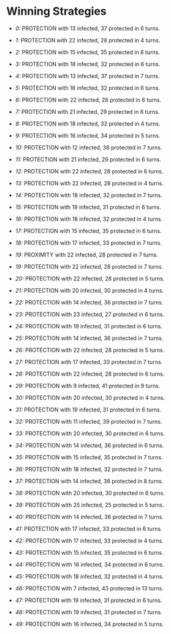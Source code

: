 # Winning Strategies

* _0:_ PROTECTION with 13 infected, 37 protected in 6 turns.


* _1:_ PROTECTION with 22 infected, 28 protected in 4 turns.


* _2:_ PROTECTION with 15 infected, 35 protected in 8 turns.


* _3:_ PROTECTION with 18 infected, 32 protected in 6 turns.


* _4:_ PROTECTION with 13 infected, 37 protected in 7 turns.


* _5:_ PROTECTION with 18 infected, 32 protected in 6 turns.


* _6:_ PROTECTION with 22 infected, 28 protected in 6 turns.


* _7:_ PROTECTION with 21 infected, 29 protected in 6 turns.


* _8:_ PROTECTION with 18 infected, 32 protected in 4 turns.


* _9:_ PROTECTION with 16 infected, 34 protected in 5 turns.


* _10:_ PROTECTION with 12 infected, 38 protected in 7 turns.


* _11:_ PROTECTION with 21 infected, 29 protected in 6 turns.


* _12:_ PROTECTION with 22 infected, 28 protected in 6 turns.


* _13:_ PROTECTION with 22 infected, 28 protected in 4 turns.


* _14:_ PROTECTION with 18 infected, 32 protected in 7 turns.


* _15:_ PROTECTION with 19 infected, 31 protected in 6 turns.


* _16:_ PROTECTION with 18 infected, 32 protected in 4 turns.


* _17:_ PROTECTION with 15 infected, 35 protected in 6 turns.


* _18:_ PROTECTION with 17 infected, 33 protected in 7 turns.


* _19:_ PROXIMITY with 22 infected, 28 protected in 7 turns.


* _19:_ PROTECTION with 22 infected, 28 protected in 7 turns.


* _20:_ PROTECTION with 22 infected, 28 protected in 5 turns.


* _21:_ PROTECTION with 20 infected, 30 protected in 4 turns.


* _22:_ PROTECTION with 14 infected, 36 protected in 7 turns.


* _23:_ PROTECTION with 23 infected, 27 protected in 6 turns.


* _24:_ PROTECTION with 19 infected, 31 protected in 6 turns.


* _25:_ PROTECTION with 14 infected, 36 protected in 7 turns.


* _26:_ PROTECTION with 22 infected, 28 protected in 5 turns.


* _27:_ PROTECTION with 17 infected, 33 protected in 7 turns.


* _28:_ PROTECTION with 22 infected, 28 protected in 6 turns.


* _29:_ PROTECTION with 9 infected, 41 protected in 9 turns.


* _30:_ PROTECTION with 20 infected, 30 protected in 4 turns.


* _31:_ PROTECTION with 19 infected, 31 protected in 6 turns.


* _32:_ PROTECTION with 11 infected, 39 protected in 7 turns.


* _33:_ PROTECTION with 20 infected, 30 protected in 6 turns.


* _34:_ PROTECTION with 14 infected, 36 protected in 6 turns.


* _35:_ PROTECTION with 15 infected, 35 protected in 7 turns.


* _36:_ PROTECTION with 18 infected, 32 protected in 7 turns.


* _37:_ PROTECTION with 14 infected, 36 protected in 8 turns.


* _38:_ PROTECTION with 20 infected, 30 protected in 6 turns.


* _39:_ PROTECTION with 25 infected, 25 protected in 5 turns.


* _40:_ PROTECTION with 14 infected, 36 protected in 7 turns.


* _41:_ PROTECTION with 17 infected, 33 protected in 6 turns.


* _42:_ PROTECTION with 17 infected, 33 protected in 4 turns.


* _43:_ PROTECTION with 15 infected, 35 protected in 6 turns.


* _44:_ PROTECTION with 16 infected, 34 protected in 6 turns.


* _45:_ PROTECTION with 18 infected, 32 protected in 4 turns.


* _46:_ PROTECTION with 7 infected, 43 protected in 13 turns.


* _47:_ PROTECTION with 19 infected, 31 protected in 6 turns.


* _48:_ PROTECTION with 19 infected, 31 protected in 7 turns.


* _49:_ PROTECTION with 16 infected, 34 protected in 5 turns.


